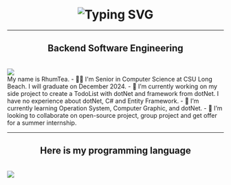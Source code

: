 <h1 align="center" href="https://git.io/typing-svg"><img src="https://readme-typing-svg.herokuapp.com?font=Fira+Code&pause=1000&color=225DF7&random=false&width=435&lines=Hello%2C+my+name+is+RhumTea.+Welcome+to+my+GitHub!" alt="Typing SVG" />
</h1>

<hr/>

<h2 align="center" >Backend Software Engineering</h2>

<br/>
<div>
    <img align="center" src="![](https://komarev.com/ghpvc/?username=rhumtea&color=green)"/>
</div>

<div align="left">
My name is RhumTea.
- 👨‍🎓 I'm Senior in Computer Science at CSU Long Beach. I will graduate on December 2024.
- 🔭 I’m currently working on my side project to create a TodoList with dotNet and framework from dotNet. I have no experience about dotNet, C# and Entity Framework. 
- 🌱 I’m currently learning Operation System, Computer Graphic, and dotNet. 
- 👯 I’m looking to collaborate on open-source project, group project and get offer for a summer internship.
</div>

<hr/>

<div>
    <h2 align="center">Here is my programming language</h2>
    <br/>
    <img align="center" src="[![Top Langs](https://github-readme-stats.vercel.app/api/top-langs/?username=rhumtea&layout=donut)](https://github.com/anuraghazra/github-readme-stats)" />
</div>